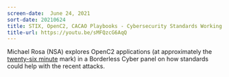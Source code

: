 ```yaml
---
screen-date:  June 24, 2021
sort-date: 20210624
title: STIX, OpenC2, CACAO Playbooks - Cybersecurity Standards Working Together To Tackle Recent String of High-Profile Hacks (video)
title-url: https://youtu.be/sMFQzcG6AqQ
---
```


Michael Rosa (NSA) explores OpenC2 applications (at approximately
the <a rel="noopener noreferrer" target="_blank"
href="https://youtu.be/sMFQzcG6AqQ"> twenty-six minute</a> mark)
in a Borderless Cyber panel on how standards could help with the
recent attacks.